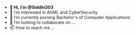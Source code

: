 - **👋 Hi, I’m @Siddhi303**
- 👀 I’m interested in AI/ML and CyberSecurity 
- 🌱 I’m currently pursing Bachelor's of Computer Applications
- 💞️ I’m looking to collaborate on ...
- 📫 How to reach me ...

